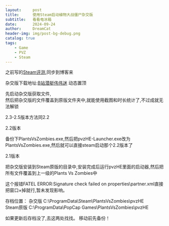 ```yaml
---
layout:     post
title:      使用Steam启动植物大战僵尸杂交版
subtitle:   看看电冰箱
date:       2024-09-24
author:     DreamCat
header-img: img/post-bg-debug.png
catalog: true
tags:
    - Game
    - PVZ
    - Steam
---
```


之前写的[Steam评测](https://steamcommunity.com/profiles/76561199036774688/recommended/3590/),同步到博客来

杂交版下载地址:[B站潜艇伟伟迷](https://space.bilibili.com/97213827/dynamic) 动态置顶

先启动杂交版获取文件,  
然后把杂交版的文件覆盖到原版文件夹中,就能使用截图和时长统计了,不过成就无法解锁

2.3-2.5版本方法同2.2

2.2版本

备份下PlantsVsZombies.exe,然后把pvzHE-Launcher.exe改为PlantsVsZombies.exe,然后就可以直接steam启动那个2.2版本了

2.1版本

把杂交版安装到Steam原版的目录中,安装完成后运行pvzHE里面的启动器,然后把所有文件覆盖到上一级的Plants Vs Zombies中

这个报错FATEL ERROR:Signature check failed on properties\partner.xml直接把窗口×掉就行,暂未发现影响。

存档位置：
杂交版 C:\ProgramData\Steam\PlantsVsZombies\pvzHE  
Steam原版 C:\ProgramData\PopCap Games\PlantsVsZombies\pvzHE

如果更新后存档没了,去这两处找找。
移动前先备份！